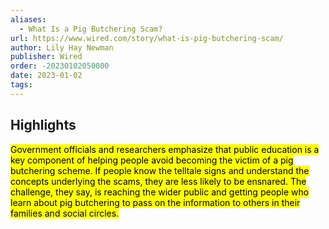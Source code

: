 ```yaml
---
aliases:
  - What Is a Pig Butchering Scam?
url: https://www.wired.com/story/what-is-pig-butchering-scam/
author: Lily Hay Newman
publisher: Wired
order: -20230102050000
date: 2023-01-02
tags:
---
```


## Highlights
<mark>Government officials and researchers emphasize that public education is a key component of helping people avoid becoming the victim of a pig butchering scheme. If people know the telltale signs and understand the concepts underlying the scams, they are less likely to be ensnared. The challenge, they say, is reaching the wider public and getting people who learn about pig butchering to pass on the information to others in their families and social circles.</mark>

